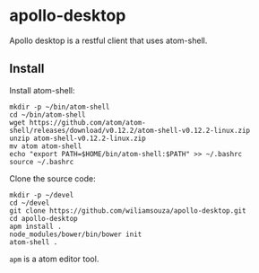 apollo-desktop
==============

Apollo desktop is a restful client that uses atom-shell.

Install
-------

Install atom-shell:

```
mkdir -p ~/bin/atom-shell
cd ~/bin/atom-shell
wget https://github.com/atom/atom-shell/releases/download/v0.12.2/atom-shell-v0.12.2-linux.zip
unzip atom-shell-v0.12.2-linux.zip
mv atom atom-shell
echo "export PATH=$HOME/bin/atom-shell:$PATH" >> ~/.bashrc
source ~/.bashrc
```

Clone the source code:

```
mkdir -p ~/devel
cd ~/devel
git clone https://github.com/wiliamsouza/apollo-desktop.git
cd apollo-desktop
apm install .
node_modules/bower/bin/bower init
atom-shell .
```

`apm` is a atom editor tool.
